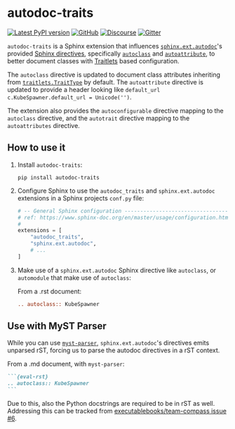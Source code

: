 # autodoc-traits

[![Latest PyPI version](https://img.shields.io/pypi/v/autodoc-traits?logo=pypi)](https://pypi.python.org/pypi/autodoc-traits)
[![GitHub](https://img.shields.io/badge/issue_tracking-github-blue?logo=github)](https://github.com/jupyterhub/autodoc-traits/issues)
[![Discourse](https://img.shields.io/badge/help_forum-discourse-blue?logo=discourse)](https://discourse.jupyter.org/c/jupyterhub)
[![Gitter](https://img.shields.io/badge/social_chat-gitter-blue?logo=gitter)](https://gitter.im/jupyterhub/jupyterhub)

`autodoc-traits` is a Sphinx extension that influences
[`sphinx.ext.autodoc`][]'s provided [Sphinx directives][], specifically
[`autoclass`][] and [`autoattribute`][], to better document classes with
[Traitlets][] based configuration.

The `autoclass` directive is updated to document class attributes inheriting
from [`traitlets.TraitType`][] by default. The `autoattribute` directive is
updated to provide a header looking like `default_url c.KubeSpawner.default_url
= Unicode('')`.

The extension also provides the `autoconfigurable` directive mapping to the
`autoclass` directive, and the `autotrait` directive mapping to the
`autoattributes` directive.

## How to use it

1. Install `autodoc-traits`:

   ```shell
   pip install autodoc-traits
   ```

2. Configure Sphinx to use the `autodoc_traits` and `sphinx.ext.autodoc`
   extensions in a Sphinx projects `conf.py` file:

   ```python
   # -- General Sphinx configuration --------------------------------------------
   # ref: https://www.sphinx-doc.org/en/master/usage/configuration.html#general-configuration
   #
   extensions = [
       "autodoc_traits",
       "sphinx.ext.autodoc",
       # ...
   ]
   ```

3. Make use of a `sphinx.ext.autodoc` Sphinx directive like `autoclass`, or
   `automodule` that make use of `autoclass`:

   From a .rst document:

   ```rst
   .. autoclass:: KubeSpawner
   ```

## Use with MyST Parser

While you can use [`myst-parser`][], `sphinx.ext.autodoc`'s directives emits
unparsed rST, forcing us to parse the autodoc directives in a rST context.

From a .md document, with `myst-parser`:

````markdown
```{eval-rst}
.. autoclass:: KubeSpawner
```
````

Due to this, also the Python docstrings are required to be in rST as well.
Addressing this can be tracked from [executablebooks/team-compass issue
#6](https://github.com/executablebooks/team-compass/issues/6).

[`sphinx.ext.autodoc`]: https://www.sphinx-doc.org/en/master/usage/extensions/autodoc.html
[sphinx directives]: https://www.sphinx-doc.org/en/master/usage/restructuredtext/basics.html#directives
[`autoclass`]: https://www.sphinx-doc.org/en/master/usage/extensions/autodoc.html#directive-autoclass
[`autoattribute`]: https://www.sphinx-doc.org/en/master/usage/extensions/autodoc.html#directive-autoattribute
[traitlets]: https://github.com/ipython/traitlets
[`traitlets.traittype`]: https://traitlets.readthedocs.io/en/stable/trait_types.html#traitlets.TraitType
[`myst-parser`]: https://myst-parser.readthedocs.io/en/latest/

